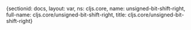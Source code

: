 {sectionid: docs, layout: var, ns: cljs.core, name: unsigned-bit-shift-right, full-name: cljs.core/unsigned-bit-shift-right,
  title: cljs.core/unsigned-bit-shift-right}
